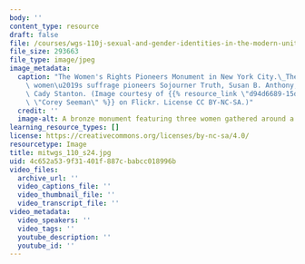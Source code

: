 ```yaml
---
body: ''
content_type: resource
draft: false
file: /courses/wgs-110j-sexual-and-gender-identities-in-the-modern-united-states-spring-2024/mitwgs_110_s24.jpg
file_size: 293663
file_type: image/jpeg
image_metadata:
  caption: "The Women's Rights Pioneers Monument in New York City.\_The monument depicts\
    \ women\u2019s suffrage pioneers Sojourner Truth, Susan B. Anthony, and Elizabeth\
    \ Cady Stanton. (Image courtesy of {{% resource_link \"d94d6689-15dc-482f-8a66-23e4d8c618df\"\
    \ \"Corey Seeman\" %}} on Flickr. License CC BY-NC-SA.)"
  credit: ''
  image-alt: A bronze monument featuring three women gathered around a table.
learning_resource_types: []
license: https://creativecommons.org/licenses/by-nc-sa/4.0/
resourcetype: Image
title: mitwgs_110_s24.jpg
uid: 4c652a53-9f31-401f-887c-babcc018996b
video_files:
  archive_url: ''
  video_captions_file: ''
  video_thumbnail_file: ''
  video_transcript_file: ''
video_metadata:
  video_speakers: ''
  video_tags: ''
  youtube_description: ''
  youtube_id: ''
---
```

